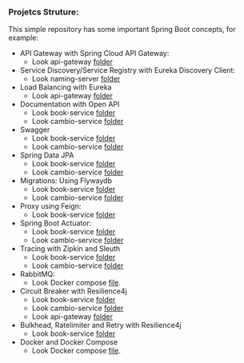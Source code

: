 ### Projetcs Struture:

This simple repository has some important Spring Boot concepts, for example:

 

- API Gateway with Spring Cloud API Gateway:
    - Look api-gateway [folder](https://github.com/jeremiasrg/sample-springboot/tree/main/api-gateway)
- Service Discovery/Service Registry with Eureka Discovery Client:
    - Look naming-server [folder](https://github.com/jeremiasrg/sample-springboot/tree/main/naming-server)
- Load Balancing with Eureka
    - Look api-gateway [folder](https://github.com/jeremiasrg/sample-springboot/tree/main/api-gateway)
- Documentation with Open API
    - Look book-service [folder](https://github.com/jeremiasrg/sample-springboot/tree/main/book-service)
    - Look cambio-service [folder](https://github.com/jeremiasrg/sample-springboot/tree/main/cambio-service)
- Swagger
    - Look book-service [folder](https://github.com/jeremiasrg/sample-springboot/tree/main/book-service)
    - Look cambio-service [folder](https://github.com/jeremiasrg/sample-springboot/tree/main/cambio-service)
- Spring Data JPA
    - Look book-service [folder](https://github.com/jeremiasrg/sample-springboot/tree/main/book-service)
    - Look cambio-service [folder](https://github.com/jeremiasrg/sample-springboot/tree/main/cambio-service)
- Migrations: Using Flywaydb
    - Look book-service [folder](https://github.com/jeremiasrg/sample-springboot/tree/main/book-service)
    - Look cambio-service [folder](https://github.com/jeremiasrg/sample-springboot/tree/main/cambio-service)
- Proxy using Feign:
    - Look book-service [folder](https://github.com/jeremiasrg/sample-springboot/tree/main/book-service)
- Spring Boot Actuator:
    - Look book-service [folder](https://github.com/jeremiasrg/sample-springboot/tree/main/book-service)
    - Look cambio-service [folder](https://github.com/jeremiasrg/sample-springboot/tree/main/cambio-service)
- Tracing with Zipkin and Sleuth
    - Look book-service [folder](https://github.com/jeremiasrg/sample-springboot/tree/main/book-service)
    - Look cambio-service [folder](https://github.com/jeremiasrg/sample-springboot/tree/main/cambio-service)
- RabbitMQ:
    - Look Docker compose [file](https://github.com/jeremiasrg/sample-springboot/blob/main/docker-compose.yml).
- Circuit Breaker with Resilience4j
    - Look book-service [folder](https://github.com/jeremiasrg/sample-springboot/tree/main/book-service)
    - Look cambio-service [folder](https://github.com/jeremiasrg/sample-springboot/tree/main/cambio-service)
    - Look api-gateway [folder](https://github.com/jeremiasrg/sample-springboot/tree/main/api-gateway)
- Bulkhead, Ratelimiter and Retry with Resilience4j
    - Look book-service [folder](https://github.com/jeremiasrg/sample-springboot/tree/main/book-service)
- Docker and Docker Compose
    - Look Docker compose [file](https://github.com/jeremiasrg/sample-springboot/blob/main/docker-compose.yml).
